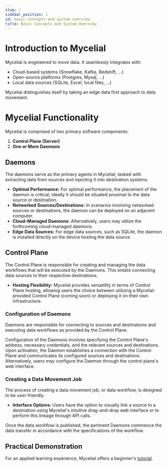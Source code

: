 ```yaml
---
slug: /
sidebar_position: 1
id: basic-concepts-and-system-overview
title: Basic Concepts and System Overview
---
```


# Introduction to Mycelial

Mycelial is engineered to move data. It seamlessly integrates with:
 * Cloud-based systems (Snowflake, Kafka, Redshift, ...)
 * Open-source platforms (Postgres, Mysql, ...)
 * Local data sources (SQLite, Excel, local files, ...)
 
Mycelial distinguishes itself by taking an edge data first approach to data movement. 

# Mycelial Functionality

Mycelial is comprised of two primary software components: 

1. **Control Plane (Server)**
2. **One or More Daemons**

## Daemons

The daemons serve as the primary agents in Mycelial, tasked with extracting data from sources and injecting it into destination systems. 

- **Optimal Performance:** For optimal performance, the placement of the daemon is critical; ideally it should be situated proximal to the data source or destination.
- **Networked Sources/Destinations:** In scenarios involving networked sources or destinations, the daemon can be deployed on an adjacent computer.
- **Cloud-Managed Daemons:** Alternatively, users may utilize the forthcoming cloud-managed daemons.
- **Edge Data Sources:** For edge data sources, such as SQLite, the daemon is installed directly on the device hosting the data source.

## Control Plane

The Control Plane is responsible for creating and managing the data workflows that will be executed by the Daemons. This entails connecting data sources to their respective destinations. 

- **Hosting Flexibility:** Mycelial provides versatility in terms of Control Plane hosting, allowing users the choice between utilizing a Mycelial-provided Control Plane (coming soon) or deploying it on their own infrastructure.

### Configuration of Daemons

Daemons are responsible for connecting to sources and destinations and executing data workflows as provided by the Control Plane. 

Configuration of the Daemons involves specifying the Control Plane's address, necessary credentials, and the relevant sources and destinations. Upon activation, the Daemon establishes a connection with the Control Plane and communicates its configured sources and destinations. Alternatively, users may configure the Daemon through the control plane's web interface.

### Creating a Data Movement Job

The process of creating a data movement job, or data workflow, is designed to be user-friendly.

- **Interface Options:** Users have the option to visually link a source to a destination using Mycelial's intuitive drag-and-drop web interface or to perform this linkage through API calls.

Once the data workflow is published, the pertinent Daemons commence the data transfer in accordance with the specifications of the workflow.

## Practical Demonstration

For an applied learning experience, Mycelial offers a beginner's [tutorial](./tutorial.md).
